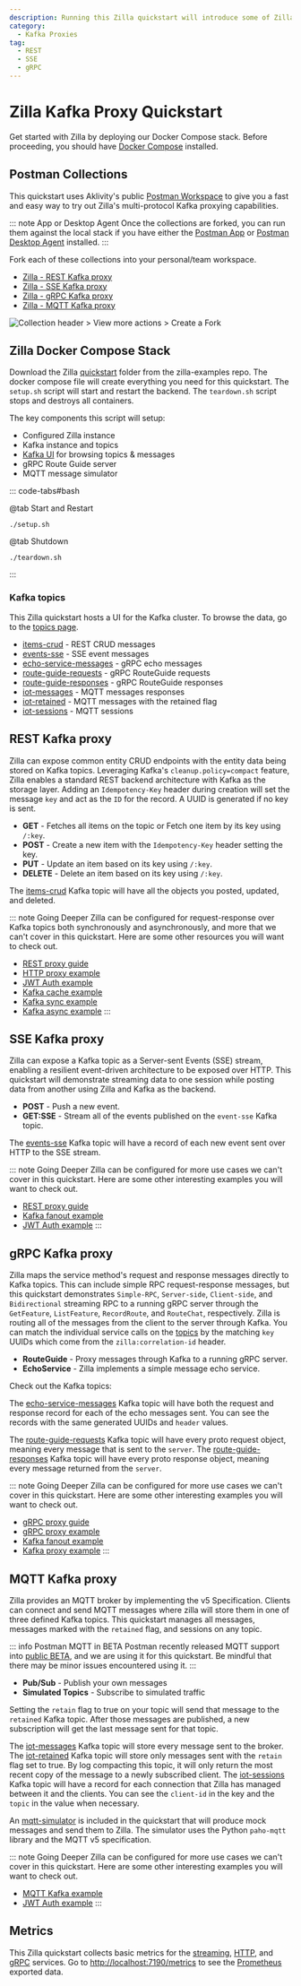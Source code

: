 ```yaml
---
description: Running this Zilla quickstart will introduce some of Zilla's main features.
category:
  - Kafka Proxies
tag:
  - REST
  - SSE
  - gRPC
---
```


# Zilla Kafka Proxy Quickstart

Get started with Zilla by deploying our Docker Compose stack. Before proceeding, you should have [Docker Compose](https://docs.docker.com/compose/gettingstarted/) installed.

## Postman Collections

This quickstart uses Aklivity's public [Postman Workspace](https://www.postman.com/aklivity-zilla/workspace/aklivity-zilla-quickstart/overview) to give you a fast and easy way to try out Zilla's multi-protocol Kafka proxying capabilities.

::: note App or Desktop Agent
Once the collections are forked, you can run them against the local stack if you have either the [Postman App](https://www.postman.com/downloads/) or [Postman Desktop Agent](https://www.postman.com/downloads/postman-agent/) installed.
:::

Fork each of these collections into your personal/team workspace.

- [Zilla - REST Kafka proxy](https://www.postman.com/aklivity-zilla/workspace/aklivity-zilla-quickstart/overview)
- [Zilla - SSE Kafka proxy](https://www.postman.com/aklivity-zilla/workspace/aklivity-zilla-quickstart/overview)
- [Zilla - gRPC Kafka proxy](https://www.postman.com/aklivity-zilla/workspace/aklivity-zilla-quickstart/overview)
- [Zilla - MQTT Kafka proxy](https://www.postman.com/aklivity-zilla/workspace/aklivity-zilla-quickstart/overview)

![Collection header > View more actions > Create a Fork](./create-fork.png)

## Zilla Docker Compose Stack

Download the Zilla [quickstart](https://github.com/aklivity/zilla-examples/tree/main/quickstart) folder from the zilla-examples repo. The docker compose file will create everything you need for this quickstart. The `setup.sh` script will start and restart the backend. The `teardown.sh` script stops and destroys all containers.

The key components this script will setup:

- Configured Zilla instance
- Kafka instance and topics
- [Kafka UI](http://localhost/ui/clusters/local/all-topics) for browsing topics & messages
- gRPC Route Guide server
- MQTT message simulator

::: code-tabs#bash

@tab Start and Restart

```bash:no-line-numbers
./setup.sh
```

@tab Shutdown

```bash:no-line-numbers
./teardown.sh
```

:::

### Kafka topics

This Zilla quickstart hosts a UI for the Kafka cluster. To browse the data, go to the [topics page](http://localhost/ui/clusters/local/all-topics).

- [items-crud](http://localhost/ui/clusters/local/all-topics/items-crud/messages) - REST CRUD messages
- [events-sse](http://localhost/ui/clusters/local/all-topics/events-sse/messages) - SSE event messages
- [echo-service-messages](http://localhost/ui/clusters/local/all-topics/echo-service-messages/messages) - gRPC echo messages
- [route-guide-requests](http://localhost/ui/clusters/local/all-topics/route-guide-requests/messages) - gRPC RouteGuide requests
- [route-guide-responses](http://localhost/ui/clusters/local/all-topics/route-guide-responses/messages) - gRPC RouteGuide responses
- [iot-messages](http://localhost/ui/clusters/local/all-topics/iot-messages/messages) - MQTT messages responses
- [iot-retained](http://localhost/ui/clusters/local/all-topics/iot-retained/messages) - MQTT messages with the retained flag
- [iot-sessions](http://localhost/ui/clusters/local/all-topics/iot-sessions/messages) - MQTT sessions

## REST Kafka proxy

Zilla can expose common entity CRUD endpoints with the entity data being stored on Kafka topics. Leveraging Kafka's `cleanup.policy=compact` feature, Zilla enables a standard REST backend architecture with Kafka as the storage layer. Adding an `Idempotency-Key` header during creation will set the message `key` and act as the `ID` for the record. A UUID is generated if no key is sent.

- **GET** - Fetches all items on the topic or Fetch one item by its key using `/:key`.
- **POST** - Create a new item with the `Idempotency-Key` header setting the key.
- **PUT** - Update an item based on its key using `/:key`.
- **DELETE** - Delete an item based on its key using `/:key`.

The [items-crud](http://localhost/ui/clusters/local/all-topics/items-crud/messages) Kafka topic will have all the objects you posted, updated, and deleted.

::: note Going Deeper
Zilla can be configured for request-response over Kafka topics both synchronously and asynchronously, and more that we can't cover in this quickstart. Here are some other resources you will want to check out.

- [REST proxy guide](../../concepts/kafka-proxies/rest-proxy.md)
- [HTTP proxy example](https://github.com/aklivity/zilla-examples/tree/main/http.proxy)
- [JWT Auth example](https://github.com/aklivity/zilla-examples/tree/main/http.echo.jwt)
- [Kafka cache example](https://github.com/aklivity/zilla-examples/tree/main/http.kafka.cache)
- [Kafka sync example](https://github.com/aklivity/zilla-examples/tree/main/http.kafka.sync)
- [Kafka async example](https://github.com/aklivity/zilla-examples/tree/main/http.kafka.async)
:::

## SSE Kafka proxy

Zilla can expose a Kafka topic as a Server-sent Events (SSE) stream, enabling a resilient event-driven architecture to be exposed over HTTP. This quickstart will demonstrate streaming data to one session while posting data from another using Zilla and Kafka as the backend.

- **POST** - Push a new event.
- **GET:SSE** - Stream all of the events published on the `event-sse` Kafka topic.

The [events-sse](http://localhost/ui/clusters/local/all-topics/events-sse/messages) Kafka topic will have a record of each new event sent over HTTP to the SSE stream.

::: note Going Deeper
Zilla can be configured for more use cases we can't cover in this quickstart. Here are some other interesting examples you will want to check out.

- [REST proxy guide](../../concepts/kafka-proxies/sse-proxy.md)
- [Kafka fanout example](https://github.com/aklivity/zilla-examples/tree/main/sse.kafka.fanout)
- [JWT Auth example](https://github.com/aklivity/zilla-examples/tree/main/sse.proxy.jwt)
:::

## gRPC Kafka proxy

Zilla maps the service method's request and response messages directly to Kafka topics. This can include simple RPC request-response messages, but this quickstart demonstrates `Simple-RPC`, `Server-side`, `Client-side`, and `Bidirectional` streaming RPC to a running gRPC server through the `GetFeature`, `ListFeature`, `RecordRoute`, and `RouteChat`, respectively. Zilla is routing all of the messages from the client to the server through Kafka. You can match the individual service calls on the [topics](#kafka-topics) by the matching `key` UUIDs which come from the `zilla:correlation-id` header.

- **RouteGuide** - Proxy messages through Kafka to a running gRPC server.
- **EchoService** - Zilla implements a simple message echo service.

Check out the Kafka topics:

The [echo-service-messages](http://localhost/ui/clusters/local/all-topics/echo-service-messages/messages) Kafka topic will have both the request and response record for each of the echo messages sent. You can see the records with the same generated UUIDs and `header` values.

The [route-guide-requests](http://localhost/ui/clusters/local/all-topics/route-guide-requests/messages) Kafka topic will have every proto request object, meaning every message that is sent to the `server`. The [route-guide-responses](http://localhost/ui/clusters/local/all-topics/route-guide-responses/messages) Kafka topic will have every proto response object, meaning every message returned from the `server`.

::: note Going Deeper
Zilla can be configured for more use cases we can't cover in this quickstart. Here are some other interesting examples you will want to check out.

- [gRPC proxy guide](../../concepts/kafka-proxies/grpc-proxy.md)
- [gRPC proxy example](https://github.com/aklivity/zilla-examples/tree/main/grpc.proxy)
- [Kafka fanout example](https://github.com/aklivity/zilla-examples/tree/main/grpc.kafka.fanout)
- [Kafka proxy example](https://github.com/aklivity/zilla-examples/tree/main/grpc.kafka.proxy)
:::

## MQTT Kafka proxy

Zilla provides an MQTT broker by implementing the v5 Specification. Clients can connect and send MQTT messages where zilla will store them in one of three defined Kafka topics. This quickstart manages all messages, messages marked with the `retained` flag, and sessions on any topic.

::: info Postman MQTT in BETA
Postman recently released MQTT support into [public BETA](https://blog.postman.com/postman-supports-mqtt-apis/), and we are using it for this quickstart. Be mindful that there may be minor issues encountered using it.
:::

- **Pub/Sub** - Publish your own messages
- **Simulated Topics** - Subscribe to simulated traffic

Setting the `retain` flag to true on your topic will send that message to the `retained` Kafka topic. After those messages are published, a new subscription will get the last message sent for that topic.

The [iot-messages](http://localhost/ui/clusters/local/all-topics/iot-messages/messages) Kafka topic will store every message sent to the broker. The [iot-retained](http://localhost/ui/clusters/local/all-topics/iot-retained/messages) Kafka topic will store only messages sent with the `retain` flag set to true. By log compacting this topic, it will only return the most recent copy of the message to a newly subscribed client. The [iot-sessions](http://localhost/ui/clusters/local/all-topics/iot-sessions/messages) Kafka topic will have a record for each connection that Zilla has managed between it and the clients. You can see the `client-id` in the key and the `topic` in the value when necessary.

An [mqtt-simulator](https://github.com/DamascenoRafael/mqtt-simulator) is included in the quickstart that will produce mock messages and send them to Zilla. The simulator uses the Python `paho-mqtt` library and the MQTT v5 specification.

::: note Going Deeper
Zilla can be configured for more use cases we can't cover in this quickstart. Here are some other interesting examples you will want to check out.

- [MQTT Kafka example](https://github.com/aklivity/zilla-examples/tree/main/mqtt.kafka.broker)
- [JWT Auth example](https://github.com/aklivity/zilla-examples/tree/main/mqtt.kafka.broker.jwt)
:::

## Metrics

This Zilla quickstart collects basic metrics for the [streaming](../../reference/config/telemetry/metrics/metric-stream.md), [HTTP](../../reference/config/telemetry/metrics/metric-http.md), and [gRPC](../../reference/config/telemetry/metrics/metric-grpc.md) services. Go to [http://localhost:7190/metrics](http://localhost:7190/metrics) to see the [Prometheus](../../reference/config/telemetry/exporter/exporter-prometheus.md) exported data.
